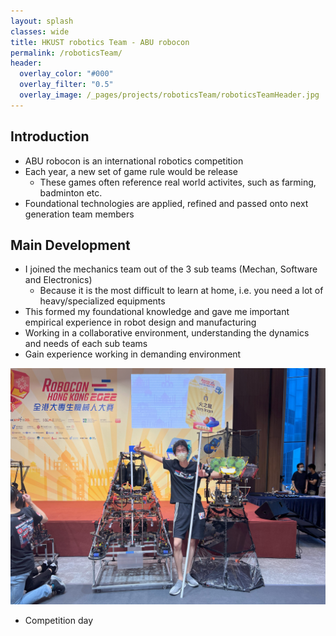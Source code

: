 ```yaml
---
layout: splash
classes: wide
title: HKUST robotics Team - ABU robocon
permalink: /roboticsTeam/
header:
  overlay_color: "#000"
  overlay_filter: "0.5"
  overlay_image: /_pages/projects/roboticsTeam/roboticsTeamHeader.jpg
---
```

## Introduction
- ABU robocon is an international robotics competition
- Each year, a new set of game rule would be release
    - These games often reference real world activites, such as farming, badminton etc.
- Foundational technologies are applied, refined and passed onto next generation team members 

## Main Development
- I joined the mechanics team out of the 3 sub teams (Mechan, Software and Electronics)
    - Because it is the most difficult to learn at home, i.e. you need a lot of heavy/specialized equipments
- This formed my foundational knowledge and gave me important empirical experience in robot design and manufacturing
- Working in a collaborative environment, understanding the dynamics and needs of each sub teams
- Gain experience working in demanding environment

![](/_pages/projects/roboticsTeam/roboticsTeamPic01.jpg)
- Competition day
